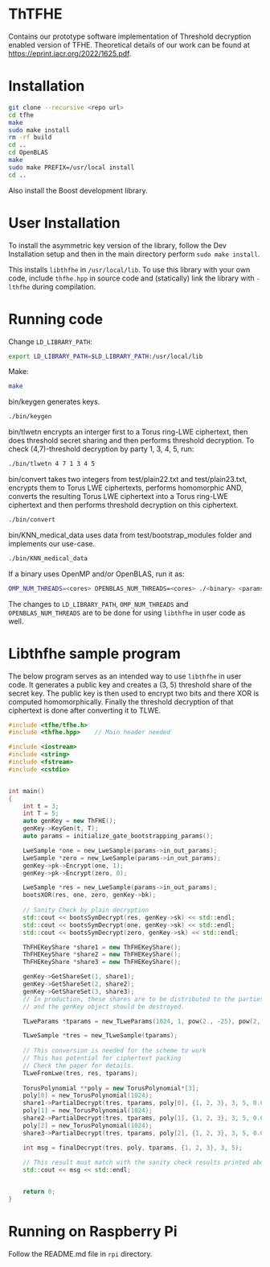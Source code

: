 # ThTFHE
Contains our prototype software implementation of Threshold decryption enabled version of TFHE. Theoretical details of our work can be found at https://eprint.iacr.org/2022/1625.pdf.

# Installation

```bash
git clone --recursive <repo url>
cd tfhe
make
sudo make install
rm -rf build
cd ..
cd OpenBLAS
make
sudo make PREFIX=/usr/local install
cd ..
```

Also install the Boost development library.

# User Installation

To install the asymmetric key version of the library, follow the Dev Installation setup
and then in the main directory perform `sudo make install`.

This installs `libthfhe` in `/usr/local/lib`.
To use this library with your own code, include `thfhe.hpp` in source code
and (statically) link the library with `-lthfhe` during compilation.

# Running code

Change `LD_LIBRARY_PATH`:

```bash
export LD_LIBRARY_PATH=$LD_LIBRARY_PATH:/usr/local/lib
```
Make:

```bash
make
```
bin/keygen generates keys.

```bash
./bin/keygen
```
bin/tlwetn encrypts an interger first to a Torus ring-LWE ciphertext, then does threshold secret sharing and then performs threshold decryption. To check (4,7)-threshold decryption by party 1, 3, 4, 5, run:

```bash
./bin/tlwetn 4 7 1 3 4 5
```
bin/convert takes two integers from test/plain22.txt and test/plain23.txt, encrypts them to Torus LWE ciphertexts, performs homomorphic AND, converts the resulting Torus LWE ciphertext into a Torus ring-LWE ciphertext and then performs threshold decryption on this ciphertext.

```bash
./bin/convert
```

bin/KNN_medical_data uses data from test/bootstrap_modules folder and implements our use-case.

```bash
./bin/KNN_medical_data
```

If a binary uses OpenMP and/or OpenBLAS, run it as:

```bash
OMP_NUM_THREADS=<cores> OPENBLAS_NUM_THREADS=<cores> ./<binary> <params>
```
The changes to `LD_LIBRARY_PATH`, `OMP_NUM_THREADS` and `OPENBLAS_NUM_THREADS` are to be done for using `libthfhe` in user code as well.

# Libthfhe sample program

The below program serves as an intended way to use `libthfhe` in user code.
It generates a public key and creates a (3, 5) threshold share of the secret key.
The public key is then used to encrypt two bits and there XOR is computed homomorphically.
Finally the threshold decryption of that ciphertext is done after converting it to TLWE.


```cpp
#include <tfhe/tfhe.h>
#include <thfhe.hpp>    // Main header needed

#include <iostream>
#include <string>
#include <fstream>
#include <cstdio>


int main()
{
    int t = 3;
    int T = 5;
    auto genKey = new ThFHE();
    genKey->KeyGen(t, T);
    auto params = initialize_gate_bootstrapping_params();

    LweSample *one = new_LweSample(params->in_out_params);
    LweSample *zero = new_LweSample(params->in_out_params);
    genKey->pk->Encrypt(one, 1);
    genKey->pk->Encrypt(zero, 0);

    LweSample *res = new_LweSample(params->in_out_params);
    bootsXOR(res, one, zero, genKey->bk);
    
    // Sanity Check by plain decryption
    std::cout << bootsSymDecrypt(res, genKey->sk) << std::endl;
    std::cout << bootsSymDecrypt(one, genKey->sk) << std::endl;
    std::cout << bootsSymDecrypt(zero, genKey->sk) << std::endl;

    ThFHEKeyShare *share1 = new ThFHEKeyShare();
    ThFHEKeyShare *share2 = new ThFHEKeyShare();
    ThFHEKeyShare *share3 = new ThFHEKeyShare();

    genKey->GetShareSet(1, share1);
    genKey->GetShareSet(2, share2);
    genKey->GetShareSet(3, share3);
    // In production, these shares are to be distributed to the parties
    // and the genKey object should be destroyed.

    TLweParams *tparams = new_TLweParams(1024, 1, pow(2., -25), pow(2, -15));

    TLweSample *tres = new_TLweSample(tparams);
    
    // This conversion is needed for the scheme to work
    // This has potential for ciphertext packing
    // Check the paper for details.
    TLweFromLwe(tres, res, tparams);
    
    TorusPolynomial **poly = new TorusPolynomial*[3];
    poly[0] = new_TorusPolynomial(1024);
    share1->PartialDecrypt(tres, tparams, poly[0], {1, 2, 3}, 3, 5, 0.0001);
    poly[1] = new_TorusPolynomial(1024);
    share2->PartialDecrypt(tres, tparams, poly[1], {1, 2, 3}, 3, 5, 0.0001);
    poly[2] = new_TorusPolynomial(1024);
    share3->PartialDecrypt(tres, tparams, poly[2], {1, 2, 3}, 3, 5, 0.0001);

    int msg = finalDecrypt(tres, poly, tparams, {1, 2, 3}, 3, 5);
    
    // This result must match with the sanity check results printed above
    std::cout << msg << std::endl;


    return 0;
}
```


# Running on Raspberry Pi

Follow the README.md file in `rpi` directory.
